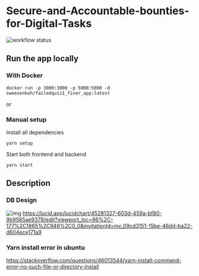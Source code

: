 # Secure-and-Accountable-bounties-for-Digital-Tasks

![workflow status](https://github.com/Failed-Quiz-1/Secure-and-Accountable-bounties-for-Digital-Tasks/actions/workflows/docker-image.yml/badge.svg)

## Run the app locally

### With Docker
```
docker run -p 3000:3000 -p 5000:5000 -d sweesenkoh/failedquiz1_fiver_app:latest
```

or


### Manual setup

Install all dependencies
```
yarn setup
```
Start both frontend and backend
```
yarn start
```

## Description

### DB Design
![img](https://lucid.app/publicSegments/view/efc4c2c5-22f3-40e4-b73c-091500278959/image.jpeg)
https://lucid.app/lucidchart/45281327-603d-459a-bf80-9b9565ae9379/edit?viewport_loc=86%2C-177%2C1865%2C946%2C0_0&invitationId=inv_09cd3151-15be-46dd-ba22-d604ece171a9

### Yarn install error in ubuntu

https://stackoverflow.com/questions/46013544/yarn-install-command-error-no-such-file-or-directory-install

